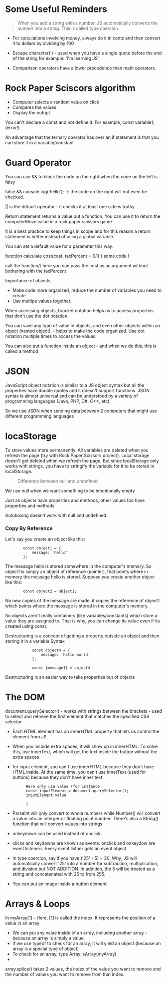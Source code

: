 # Some Useful Reminders

> When you add a string with a number, JS automatically converts the number into a string. This is called type coercion. 
- For calculations involving money, always do it in cents and then convert it to dollars by dividing by 100

- Escape character(\') -  used when you have a single quote before the end of the string for example: 
'i\'m learning JS' 

- Comparison operators have a lower precedence than math operators. 

# Rock Paper Sciscors algorithm 

- Computer selects a random value on click
- Compares the values
- Display the outupt 

You can't declare a const and not define it. For example, const variable1; (error!)

An advantage that the ternary operator has over an if statement is that you can store it in a variable/constant

# Guard Operator
You can use && to block the code on the right when the code on the left is falsy

false && console.log('hello'); -> the code on the right will not even be checked. 

|| is the default operator - it checks if at least one side is truthy

Return statement returns a value out a function. You can use it to return the computerMove value in a rock paper scissors game

It is a best practice to keep things in scope and for this reason a return statement is better instead of using a global variable. 

You can set a default value for a parameter this way: 

function calculate cost(cost, taxPercent = 0.1) {
    some code
}

call the function// here you can pass the cost as an argument without bothering with the taxPercent

Importance of objects:
- Make code more organized, reduce the number of variables you need to create
- Use multipe values together. 

When accessing objects, bracket notation helps us to access properties that don't use the dot notation. 

You can save any type of value in objects, and even other objects within an object (nested object). - helps to make the code organized. Use dot notation multiple times to access the values. 

You can also put a function inside an object - and when we do this, this is called a method

# JSON
JavaScript object notation is similar to a JS object syntax but all the properties have double quotes and it doesn't support functions. JSON syntax is almost universal and can be understood by a variety of programming languages (Java, PHP, C#, C++, etc)

So we use JSON when sending data between 2 computers that might use different programming languages

# locaStorage
To store values more permanently. All variables are deleted when you refresh the page {try with Rock Paper Scissors project}. Local storage doesn't get deleted when we refresh the page. But since localStorage only works with strings, you have to stringify the variable for it to be stored in localStorage. 

> Difference between null and undefined

We use null when we want something to be intentionally empty

Just as objects have properties and methods, other values too have properties and methods

Autoboxing doesn't work with null and undefined

<h3>Copy By Reference</h3>
Let's say you create an object like this:

            const object1 = {
                message: 'hello'
            };
The message hello is stored somewhere in the computer's memory. So object1 is simply an object of reference (pointer), that points where in memory the message hello is stored. Suppose you create another object like this:

            const object2 = object1;
No new copies of the message are made, it copies the reference of object1 which points where the message is stored in the computer's memory. 

So objects aren't really containers (like variables/constants) which store a value they are assigned to. That is why, you can change its value even if its created using const. 

Destructuring is a concept of getting a property outside an object and then storing it in a variable
Syntax 

                const object4 = {
                    message: 'hello world'
                };

                const {message1} = object4

Destructuring is an easier way to take properties out of objects 

# The DOM
document.querySelector() - works with strings between the brackets - used to select and retrieve the first element that matches the specified CSS selector

- Each HTML element has an innerHTML property that lets us control the element from JS. 
- When you include extra spaces, it will show up in innerHTML. To solve this, use innerText, which will get the text inside the button without the extra spaces

- for input element, you can't use innerHTML because they don't have HTML inside. At the same time, you can't use innerText (used for buttons) because they don't have inner text. 

            Here only use value (for instance 
            const inputElement = document.querySelector();
            inputElement.value
            
            )

- ParseInt will only convert to whole numbers while Number() will convert a value into an interger or floating point number. There's also a String() function that will convert values into strings

- onkeydown can be used instead of onclick. 
- clicks and keydowns are known as events: onclick and onkeydow are event listeners. Every event listner gets an event object

- In type coercion, say if you have ('25' - 5) = 20. Why, JS will automatically convert '25' into a number for subtraction, multiplication, and division but NOT ADDITION. In addition, the 5 will be treated as a string and concatenated with 25 to from 255. 

- You can put an image inside a button element. 

# Arrays & Loops
In myArray[1] - Here, [1] is called the index. It represents the position of a value in an array
- We can put any value inside of an array, including another array - because an array is simply a value. 
- If we use typeof to check for an array, it will yield an object (because an array is a special type of object) 
- To check for an array, type Array.isArray(myArray)
- 

array.splice() takes 2 values, the index of the value you want to remove and the number of values you want to remove from that index. 